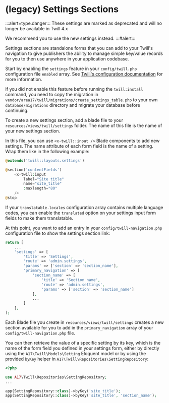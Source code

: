 # (legacy) Settings Sections

:::alert=type.danger:::
These settings are marked as deprecated and will no longer be available in Twill 4.x

We recommend you to use the new settings instead.
:::#alert:::


Settings sections are standalone forms that you can add to your Twill's navigation to give publishers the ability to
manage simple key/value records for you to then use anywhere in your application codebase.

Start by enabling the `settings` feature in your `config/twill.php` configuration file `enabled` array.
See [Twill's configuration documentation](../2_getting-started/3_configuration.md) for more information.

If you did not enable this feature before running the `twill:install` command, you need to copy the migration
in `vendor/area17/twill/migrations/create_settings_table.php` to your own `database/migrations` directory and migrate
your database before continuing.

To create a new settings section, add a blade file to your `resources/views/twill/settings` folder. The name of this
file is the name of your new settings section.

In this file, you can use `<x-twill::input />` Blade components to add new settings. The name attribute of each form
field is the name of a setting. Wrap them like in the following example:

```php
@extends('twill::layouts.settings')

@section('contentFields')
    <x-twill:input
        label="Site title"
        name="site_title"
        :maxlength="80"
    />
@stop
```

If your `translatable.locales` configuration array contains multiple language codes, you can enable the `translated`
option on your settings input form fields to make them translatable.

At this point, you want to add an entry in your `config/twill-navigation.php` configuration file to show the settings
section link:

```php
return [
    ...
    'settings' => [
        'title' => 'Settings',
        'route' => 'admin.settings',
        'params' => ['section' => 'section_name'],
        'primary_navigation' => [
            'section_name' => [
                'title' => 'Section name',
                'route' => 'admin.settings',
                'params' => ['section' => 'section_name']
            ],
            ...
        ]
    ],
];
```

Each Blade file you create in `resources/views/twill/settings` creates a new section available for you to add in
the `primary_navigation` array of your `config/twill-navigation.php` file.

You can then retrieve the value of a specific setting by its key, which is the name of the form field you defined in
your settings form, either by directly using the `A17\Twill\Models\Setting` Eloquent model or by using the
provided `byKey` helper in `A17\Twill\Repositories\SettingRepository`:

```php
<?php

use A17\Twill\Repositories\SettingRepository;
...

app(SettingRepository::class)->byKey('site_title');
app(SettingRepository::class)->byKey('site_title', 'section_name');
```
